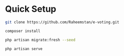 # Quick Setup

```bash
git clone https://github.com/Raheemstan/e-voting.git
```

```bash
composer install
```

```bash
php artisan migrate:fresh --seed
```

```bash
php artisan serve
```
